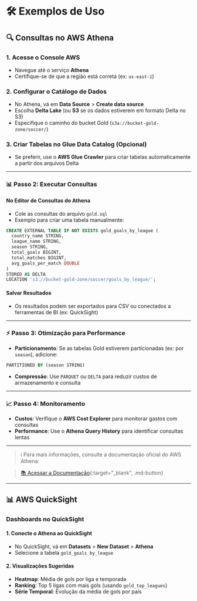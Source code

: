 # 🛠️ Exemplos de Uso

## 🔍 Consultas no AWS Athena

### 1. Acesse o Console AWS
- Navegue até o serviço **Athena**
- Certifique-se de que a região está correta (ex: `us-east-1`)

### 2. Configurar o Catálogo de Dados
- No Athena, vá em **Data Source** > **Create data source**
- Escolha **Delta Lake** (ou **S3** se os dados estiverem em formato Delta no S3)
- Especifique o caminho do bucket Gold (`s3a://bucket-gold-zone/soccer/`)

### 3. Criar Tabelas no Glue Data Catalog (Opcional)
- Se preferir, use o **AWS Glue Crawler** para criar tabelas automaticamente a partir dos arquivos Delta

---

### 📊 Passo 2: Executar Consultas

#### No Editor de Consultas do Athena
- Cole as consultas do arquivo `gold.sql`
- Exemplo para criar uma tabela manualmente:

```sql
CREATE EXTERNAL TABLE IF NOT EXISTS gold_goals_by_league (
  country_name STRING,
  league_name STRING,
  season STRING,
  total_goals BIGINT,
  total_matches BIGINT,
  avg_goals_per_match DOUBLE
)
STORED AS DELTA
LOCATION 's3://bucket-gold-zone/soccer/goals_by_league/';
```

#### Salvar Resultados
- Os resultados podem ser exportados para CSV ou conectados a ferramentas de BI (ex: QuickSight)

---

### ⚡ Passo 3: Otimização para Performance
- **Particionamento**: Se as tabelas Gold estiverem particionadas (ex: por `season`), adicione:

```sql
PARTITIONED BY (season STRING)
```

- **Compressão**: Use `PARQUET` ou `DELTA` para reduzir custos de armazenamento e consulta

---

### 📈 Passo 4: Monitoramento
- **Custos**: Verifique o **AWS Cost Explorer** para monitorar gastos com consultas
- **Performance**: Use o **Athena Query History** para identificar consultas lentas

---

> ℹ️ Para mais informações, consulte a documentação oficial do AWS Athena:

> [📚 Acessar a Documentação](https://docs.aws.amazon.com/pt_br/athena/latest/ug/what-is.html){:target="_blank", .md-button}

---

## 📊 AWS QuickSight

### Dashboards no QuickSight

#### 1. Conecte o Athena ao QuickSight
- No QuickSight, vá em **Datasets** > **New Dataset** > **Athena**
- Selecione a tabela `gold_goals_by_league`

#### 2. Visualizações Sugeridas
- **Heatmap**: Média de gols por liga e temporada
- **Ranking**: Top 5 ligas com mais gols (usando `gold_top_leagues`)
- **Série Temporal**: Evolução da média de gols por país